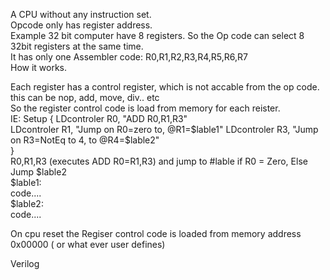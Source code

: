 A CPU without any instruction set.     
Opcode only has register address.     
Example 32 bit computer have 8 registers. So the Op code can select 8 32bit registers at the same time.     
It has only one Assembler code: R0,R1,R2,R3,R4,R5,R6,R7     
How it works.
     
Each register has a control register, which is not accable from the op code. this can be nop, add, move, div.. etc     
So the register control code is load from memory for each reister.  
IE:  Setup
     {
     LDcontroler R0, "ADD R0,R1,R3"     
     LDcontroler R1, "Jump on R0=zero to, @R1=$lable1"     
     LDcontroler R3, "Jump on R3=NotEq to 4, to @R4=$lable2"     
     }     
     R0,R1,R3 (executes ADD R0=R1,R3) and jump to #lable if R0 = Zero, Else Jump $lable2          
$lable1:  
    code....      
$lable2:          
    code....     
    
On cpu reset the Regiser control code is loaded from memory address 0x00000 ( or what ever user defines) 
 
Verilog      

